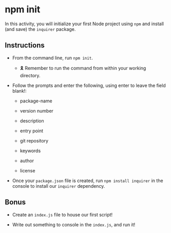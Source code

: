 # npm init

In this activity, you will initialize your first Node project using `npm` and install (and save) the `inquirer` package.


## Instructions

* From the command line, run `npm init`. 

    * 🎗 Remember to run the command from within your working directory. 

* Follow the prompts and enter the following, using enter to leave the field blank!: 

    * package-name

    * version number

    * description

    * entry point

    * git repository

    * keywords

    * author

    * license
    

* Once your `package.json` file is created, run `npm install inquirer` in the console to install our `inquirer` dependency.  


## Bonus

* Create an `index.js` file to house our first script!

* Write out something to console in the `index.js`, and run it!
